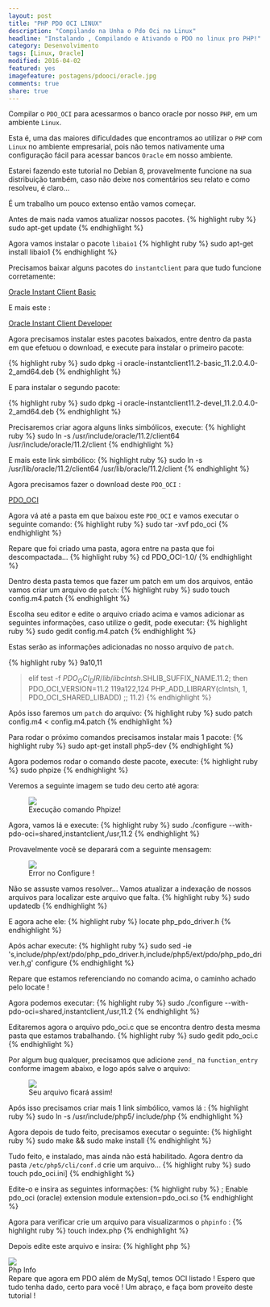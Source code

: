 ```yaml
---
layout: post
title: "PHP PDO OCI LINUX"
description: "Compilando na Unha o Pdo Oci no Linux"
headline: "Instalando , Compilando e Ativando o PDO no linux pro PHP!"
category: Desenvolvimento
tags: [Linux, Oracle]
modified: 2016-04-02
featured: yes
imagefeature: postagens/pdooci/oracle.jpg
comments: true
share: true
---
```

Compilar o `PDO_OCI` para acessarmos o banco oracle por nosso `PHP`, em um ambiente `Linux`.

Esta é, uma das maiores dificuldades que encontramos ao utilizar o `PHP` com `Linux` no ambiente empresarial, pois não temos nativamente uma configuração fácil para acessar bancos `Oracle` em nosso ambiente.

Estarei fazendo este tutorial no Debian 8, provavelmente funcione na sua distribuição também, caso não deixe nos comentários seu relato e como resolveu, é claro...

É um trabalho um pouco extenso então vamos começar.

Antes de mais nada vamos atualizar nossos pacotes.
{% highlight ruby %}
sudo apt-get update
{% endhighlight %}

Agora vamos instalar o pacote `libaio1`
{% highlight ruby %}
sudo apt-get install libaio1
{% endhighlight %}

Precisamos baixar alguns pacotes do `instantclient` para que tudo funcione corretamente:

<a href="http://jhoemrs.github.io/arquivos/pdooci/oracle-instantclient11.2-basic_11.2.0.4.0-2_amd64.deb" class="btn btn-primary btn-sm">Oracle Instant Client Basic</a>

E mais este :

<a href="http://jhoemrs.github.io/arquivos/pdooci/oracle-instantclient11.2-devel_11.2.0.4.0-2_amd64.deb" class="btn btn-primary btn-sm">Oracle Instant Client Developer</a>

Agora precisamos instalar estes pacotes baixados, entre dentro da pasta em que efetuou o download, e execute para instalar o primeiro pacote:

{% highlight ruby %}
sudo dpkg -i oracle-instantclient11.2-basic_11.2.0.4.0-2_amd64.deb
{% endhighlight %}

E para instalar o segundo pacote:

{% highlight ruby %}
sudo dpkg -i oracle-instantclient11.2-devel_11.2.0.4.0-2_amd64.deb
{% endhighlight %}

Precisaremos criar agora alguns links simbólicos, execute:
{% highlight ruby %}
sudo ln -s /usr/include/oracle/11.2/client64 /usr/include/oracle/11.2/client
{% endhighlight %}

E mais este link simbólico:
{% highlight ruby %}
sudo ln -s /usr/lib/oracle/11.2/client64 /usr/lib/oracle/11.2/client
{% endhighlight %}

Agora precisamos fazer o download deste `PDO_OCI` :

<a href="http://jhoemrs.github.io/arquivos/pdooci/pdo_oci" class="btn btn-primary btn-sm">PDO_OCI</a>

Agora vá até a pasta em que baixou este `PDO_OCI` e vamos executar o seguinte comando:
{% highlight ruby %}
sudo tar -xvf pdo_oci
{% endhighlight %}

Repare que foi criado uma pasta, agora entre na pasta que foi descompactada...
{% highlight ruby %}
cd PDO_OCI-1.0/
{% endhighlight %}

Dentro desta pasta temos que fazer um patch em um dos arquivos, então vamos criar um arquivo de `patch`:
{% highlight ruby %}
sudo touch config.m4.patch
{% endhighlight %}

Escolha seu editor e edite o arquivo criado acima e vamos adicionar as seguintes informações, caso utilize o gedit, pode executar:
{% highlight ruby %}
sudo gedit config.m4.patch
{% endhighlight %}

Estas serão as informações adicionadas no nosso arquivo de `patch`.

{% highlight ruby %}
9a10,11
> elif test -f $PDO_OCI_DIR/lib/libclntsh.$SHLIB_SUFFIX_NAME.11.2; then
> PDO_OCI_VERSION=11.2
119a122,124
> PHP_ADD_LIBRARY(clntsh, 1, PDO_OCI_SHARED_LIBADD)
> ;;
> 11.2)
{% endhighlight %}

Após isso faremos um `patch` do arquivo:
{% highlight ruby %}
sudo patch config.m4 < config.m4.patch
{% endhighlight %}

Para rodar o próximo comandos precisamos instalar mais 1 pacote:
{% highlight ruby %}
sudo apt-get install php5-dev
{% endhighlight %}

Agora podemos rodar o comando deste pacote, execute:
{% highlight ruby %}
sudo phpize
{% endhighlight %}

Veremos a seguinte imagem se tudo deu certo até agora:
<figure>
	<img src="{{ site.url }}/images/postagens/pdooci/phpize.png">
	<figcaption><a data-toggle="tooltip" title="Phpize fica no pacote php5-dev!">Execução comando Phpize!</a></figcaption>
</figure>

Agora, vamos lá e execute:
{% highlight ruby %}
sudo ./configure --with-pdo-oci=shared,instantclient,/usr,11.2
{% endhighlight %}

Provavelmente você se deparará com a seguinte mensagem:

<figure>
	<img src="{{ site.url }}/images/postagens/pdooci/configureerror.png">
	<figcaption><a data-toggle="tooltip" title="Odiamos erros...">Error no Configure !</a></figcaption>
</figure>

Não se assuste vamos resolver...
Vamos atualizar a indexação de nossos arquivos para localizar este arquivo que falta.
{% highlight ruby %}
sudo updatedb
{% endhighlight %}

E agora ache ele:
{% highlight ruby %}
locate php_pdo_driver.h
{% endhighlight %}

Após achar execute:
{% highlight ruby %}
sudo sed -ie 's,include/php/ext/pdo/php_pdo_driver.h,include/php5/ext/pdo/php_pdo_driver.h,g' configure
{% endhighlight %}

Repare que estamos referenciando no comando acima, o caminho achado pelo locate ! <i class="icon-smile"></i>

Agora podemos executar:
{% highlight ruby %}
sudo ./configure --with-pdo-oci=shared,instantclient,/usr,11.2
{% endhighlight %}

Editaremos agora o arquivo pdo_oci.c que se encontra dentro desta mesma pasta que estamos trabalhando.
{% highlight ruby %}
sudo gedit pdo_oci.c
{% endhighlight %}

Por algum bug qualquer, precisamos que adicione `zend_` na `function_entry` conforme imagem abaixo, e logo após salve o arquivo:

<figure>
	<img src="{{ site.url }}/images/postagens/pdooci/adicionezend.png">
	<figcaption><a data-toggle="tooltip" title="Arquivo Editado.">Seu arquivo ficará assim!</a></figcaption>
</figure>

Após isso precisamos criar mais 1 link simbólico, vamos lá :
{% highlight ruby %}
sudo ln -s /usr/include/php5/ include/php
{% endhighlight %}

Agora depois de tudo feito, precisamos executar o seguinte:
{% highlight ruby %}
sudo make && sudo make install
{% endhighlight %}

Tudo feito, e instalado, mas ainda não está habilitado.
Agora dentro da pasta `/etc/php5/cli/conf.d` crie um arquivo...
{% highlight ruby %}
sudo touch pdo_oci.ini]
{% endhighlight %}

Edite-o e insira as seguintes informações:
{% highlight ruby %}
; Enable pdo_oci (oracle) extension module
extension=pdo_oci.so
{% endhighlight %}

Agora para verificar crie um arquivo para visualizarmos o `phpinfo` :
{% highlight ruby %}
touch index.php
{% endhighlight %}

Depois edite este arquivo e insira:
{% highlight php %}
<?php

phpinfo();
{% endhighlight %}

Para todas as nossas alterações terem efeito, restarte o servidor:
{% highlight ruby %}
sudo /etc/init.d/apache2 restart
{% endhighlight %}

Agora vamos rodar o servidor para acessarmos nosso phpinfo...
{% highlight ruby %}
php -S localhost:8000
{% endhighlight %}

Abra seu navegador no endereço `http://localhost:8000`.
Vá até PDO na página , se você executou tudo corretamente verá o seguinte:

<figure>
	<img src="{{ site.url }}/images/postagens/pdooci/phpinfo.png">
	<figcaption><a data-toggle="tooltip" title="Aqui você pode ver várias informações do PHP.">Php Info</a></figcaption>
</figure>

Repare que agora em PDO além de MySql, temos OCI listado ! <i class="icon-smile"></i>

Espero que tudo tenha dado, certo para você !

Um abraço, e faça bom proveito deste tutorial !
